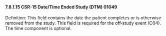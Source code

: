 #### 7.8.1.15 CSR-15 Date/Time Ended Study (DTM) 01049

Definition: This field contains the date the patient completes or is otherwise removed from the study. This field is required for the off‑study event (C04). The time component is optional.
